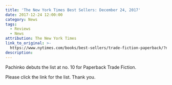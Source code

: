 ```yaml
---
title: 'The New York Times Best Sellers: December 24, 2017'
date: 2017-12-24 12:00:00
category: News
tags:
  - Reviews
  - News
attribution: The New York Times
link_to_original: >-
  https://www.nytimes.com/books/best-sellers/trade-fiction-paperback/?nytapp=true&_r=0
description:
---
```



Pachinko debuts the list at no. 10 for Paperback Trade Fiction.&nbsp;

Please click the link for the list. Thank you.

&nbsp;